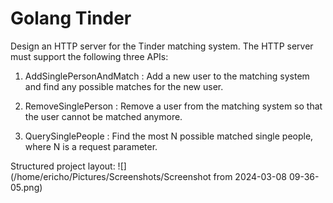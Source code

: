 # Golang Tinder

Design an HTTP server for the Tinder matching system. The HTTP server must support the
following three APIs:

1. AddSinglePersonAndMatch : Add a new user to the matching system and find any
possible matches for the new user.

2. RemoveSinglePerson : Remove a user from the matching system so that the user
cannot be matched anymore.

3. QuerySinglePeople : Find the most N possible matched single people, where N is a
request parameter.

Structured project layout:
   ![](/home/ericho/Pictures/Screenshots/Screenshot from 2024-03-08 09-36-05.png)
